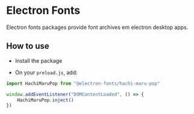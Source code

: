# Electron Fonts

Electron fonts packages provide font archives em electron desktop apps.

## How to use

* Install the package

* On your `preload.js`, add:

```ts
import HachiMaruPop from "@electron-fonts/hachi-maru-pop"

window.addEventListener("DOMContentLoaded", () => {
    HachiMaruPop.inject()
})
```